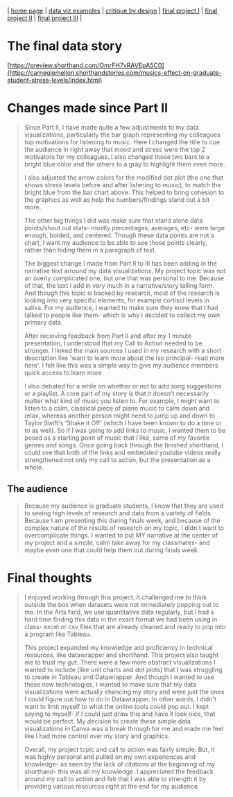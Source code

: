 | [home page](README.md) | [data viz examples](dataviz-examples.md) | [critique by design](critique-by-design.md) | [final project I](final-project-part-one.md) | [final project II](final-project-part-two.md) | [final project III](final-project-part-three.md) |

# The final data story
[https://preview.shorthand.com/OmrFH7vRAVEpA5C0](https://carnegiemellon.shorthandstories.com/musics-effect-on-graduate-student-stress-levels/index.html)



# Changes made since Part II
> Since Part II, I have made quite a few adjustments to my data visualizations, particularly the bar graph representing my colleagues top motivations for listening to music. Here I changed the title to cue the audience in right away that mood and stress were the top 2 motivators for my colleagues. I also changed those two bars to a bright blue color and the others to a gray to highlight them even more.
>
> I also adjusted the arrow colors for the modified dot plot (the one that shows stress levels before and after listening to music), to match the bright blue from the bar chart above. This helped to bring cohesion to the graphics as well as help the numbers/findings stand out a bit more.
>
> The other big things I did was make sure that stand alone data points/shout out stats- mostly percentages, averages, etc- were large enough, bolded, and centered. Though these data points are not a chart, I want my audience to be able to see those points clearly, rather than hiding them in a paragraph of text.
>
> The biggest change I made from Part II to III has been adding in the narrative text arround my data visualizations. My project topic was not an overly complicated one, but one that was personal to me. Because of that, the text I add in very much in a narrative/story telling form. And though this topic is backed by research, most of the research is looking into very specific elements, for example cortisol levels in saliva. For my audience, I wanted to make sure they knew that I had talked to people like them- which is why I decided to collect my own primary data. 
>
> After receiving feedback from Part II and after my 1 minute presentation, I understood that my Call to Action needed to be stronger. I linked the main sources I used in my research with a short description like 'want to learn more about the iso principal- read more here'. I felt like this was a simple way to give my audience members quick access to learn more.
>
> I also debated for a while on whether or not to add song suggestions or a playlist. A core part of my story is that it doesn't necessarily matter what kind of music you listen to. For example, I might want to listen to a calm, classical piece of piano music to calm down and relax, whereas another person might need to jump up and down to Taylor Swift's 'Shake it Off' (which I have been known to do a time or to as well). So if I was going to add links to music, I wanted them to be posed as a starting point of music that *I* like, some of *my* favorite genres and songs. Once going back through the finished shorthand, I could see that both of the links and embedded youtube videos really strengthened not only my call to action, but the presentation as a whole. 



## The audience
> Because my audience is graduate students, I know that they are used to seeing high levels of research and data from a variety of fields. Because I am presenting this during finals week, and because of the complex nature of the results of research on my topic, I didn't want to overcomplicate things. I wanted to put MY narrative at the center of my project and a simple, calm take away for my classmates- and maybe even one that could help them out during finals week.



# Final thoughts
> I enjoyed working through this project. It challenged me to think outside the box when datasets were not immediately popping out to me. In the Arts field, we use quantitative data regularly, but I had a hard time finding this data in the exact format we had been using in class- excel or csv files that are already cleaned and ready to pop into a program like Tableau.
>
> This project expanded my knowledge and proficiency in technical resources, like datawrapper and shorthand. This project also taught me to trust my gut. There were a few more abstract visualizations I wanted to include (like unit charts and dot plots) that I was struggling to create in Tableau and Datawrapper. And though I wanted to use these new technologies, I wanted to make sure that my data visualizations were actually ehancing my story and were just the ones I could figure out how to do in Datawrapper. In other words, I didn't want to limit myself to what the online tools could pop out. I kept saying to myself- if I could just draw this and have it look nice, that would be perfect. My decision to create these simple data visualizations in Canva was a break through for me and made me feel like I had more control over my story and graphics. 
>
> Overall, my project topic and call to action was fairly simple. But, it was highly personal and pulled on my own experiences and knowledge- as seen by the lack of citations at the beginning of my shorthand- this was all my knowledge. I appreciated the feedback around my call to action and felt that I was able to strength it by providing various resources right at the end for my audience. 

